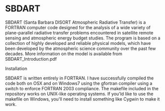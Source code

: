 # SBDART

SBDART (Santa Barbara DISORT Atmospheric Radiative Transfer) is a FORTRAN computer code designed for the analysis of a wide variety of plane-parallel radiative transfer problems encountered in satellite remote sensing and atmospheric energy budget studies. The program is based on a collection of highly developed and reliable physical models, which have been developed by the atmospheric science community over the past few decades. More information on the model is available from SBDART_Introduction.pdf

Installation

SBDART is written entirely in FORTRAN. I have successfully compiled the code both on OSX and on Windows7 using the gfortran compiler using a switch to enforce FORTRAN 2003 compliance.  The makefile included in the repository works on UNIX-like operating systems.  If you'ld like to use the makefile on Windows, you'll need to install something like Cygwin to make it work.
